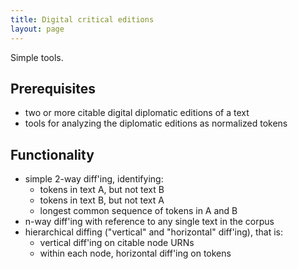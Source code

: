 ```yaml
---
title: Digital critical editions
layout: page
---
```


Simple tools.

## Prerequisites

- two or more citable digital diplomatic editions of a text
- tools for analyzing the diplomatic editions as normalized tokens

## Functionality


- simple 2-way diff'ing, identifying:
    - tokens in  text A, but not text B
    - tokens in text B, but not text A
    - longest common sequence of tokens in A and B
- n-way diff'ing with reference to any single text in the corpus
- hierarchical diffing  ("vertical" and "horizontal" diff'ing), that is:
    - vertical diff'ing on citable node URNs
    - within each node, horizontal diff'ing on tokens
